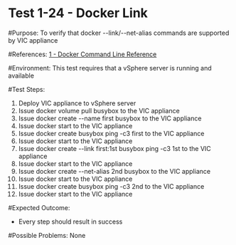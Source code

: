 Test 1-24 - Docker Link
=======

#Purpose:
To verify that docker --link/--net-alias commands are supported by VIC appliance

#References:
[1 - Docker Command Line Reference](https://docs.docker.com/engine/reference/commandline/run/)

#Environment:
This test requires that a vSphere server is running and available

#Test Steps:
1. Deploy VIC appliance to vSphere server
2. Issue docker volume pull busybox to the VIC appliance
3. Issue docker create --name first busybox to the VIC appliance
4. Issue docker start to the VIC appliance
5. Issue docker create busybox ping -c3 first to the VIC appliance
6. Issue docker start to the VIC appliance
7. Issue docker create --link first:1st busybox ping -c3 1st to the VIC appliance
8. Issue docker start to the VIC appliance
9. Issue docker create --net-alias 2nd busybox to the VIC appliance
10. Issue docker start to the VIC appliance
11. Issue docker create busybox ping -c3 2nd to the VIC appliance
12. Issue docker start to the VIC appliance

#Expected Outcome:
* Every step should result in success

#Possible Problems:
None